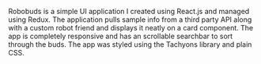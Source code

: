 Robobuds is a simple UI application I created using React.js and managed using Redux. 
The application pulls sample info from a third party API along with a custom robot friend and displays it neatly on a card component. 
The app is completely responsive and has an scrollable searchbar to sort through the buds. 
The app was styled using the Tachyons library and plain CSS.
